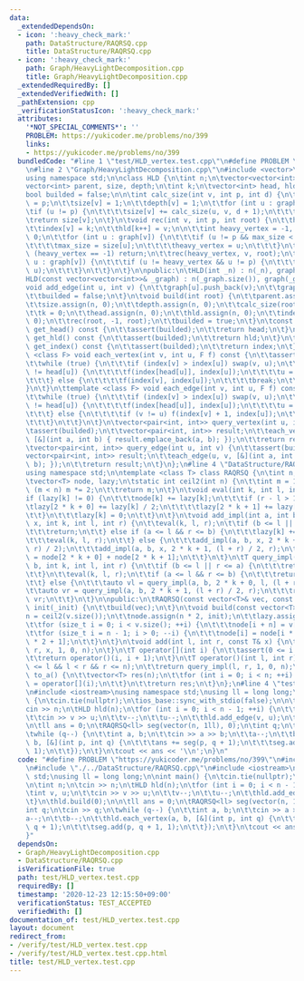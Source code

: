 ```yaml
---
data:
  _extendedDependsOn:
  - icon: ':heavy_check_mark:'
    path: DataStructure/RAQRSQ.cpp
    title: DataStructure/RAQRSQ.cpp
  - icon: ':heavy_check_mark:'
    path: Graph/HeavyLightDecomposition.cpp
    title: Graph/HeavyLightDecomposition.cpp
  _extendedRequiredBy: []
  _extendedVerifiedWith: []
  _pathExtension: cpp
  _verificationStatusIcon: ':heavy_check_mark:'
  attributes:
    '*NOT_SPECIAL_COMMENTS*': ''
    PROBLEM: https://yukicoder.me/problems/no/399
    links:
    - https://yukicoder.me/problems/no/399
  bundledCode: "#line 1 \"test/HLD_vertex.test.cpp\"\n#define PROBLEM \"https://yukicoder.me/problems/no/399\"\
    \n#line 2 \"Graph/HeavyLightDecomposition.cpp\"\n#include <vector>\n#include <cassert>\n\
    using namespace std;\n\nclass HLD {\n\tint n;\n\tvector<vector<int>> graph;\n\t\
    vector<int> parent, size, depth;\n\tint k;\n\tvector<int> head, hld, index;\n\t\
    bool builded = false;\n\n\tint calc_size(int v, int p, int d) {\n\t\tparent[v]\
    \ = p;\n\t\tsize[v] = 1;\n\t\tdepth[v] = 1;\n\t\tfor (int u : graph[v]) {\n\t\t\
    \tif (u != p) {\n\t\t\t\tsize[v] += calc_size(u, v, d + 1);\n\t\t\t}\n\t\t}\n\t\
    \treturn size[v];\n\t}\n\tvoid rec(int v, int p, int root) {\n\t\thead[v] = root;\n\
    \t\tindex[v] = k;\n\t\thld[k++] = v;\n\n\t\tint heavy_vertex = -1, max_size =\
    \ 0;\n\t\tfor (int u : graph[v]) {\n\t\t\tif (u != p && max_size < size[u]) {\n\
    \t\t\t\tmax_size = size[u];\n\t\t\t\theavy_vertex = u;\n\t\t\t}\n\t\t}\n\t\tif\
    \ (heavy_vertex == -1) return;\n\t\trec(heavy_vertex, v, root);\n\t\tfor (int\
    \ u : graph[v]) {\n\t\t\tif (u != heavy_vertex && u != p) {\n\t\t\t\trec(u, v,\
    \ u);\n\t\t\t}\n\t\t}\n\t}\n\npublic:\n\tHLD(int _n) : n(_n), graph(_n) {}\n\t\
    HLD(const vector<vector<int>>& _graph) : n(_graph.size()), graph(_graph) {}\n\t\
    void add_edge(int u, int v) {\n\t\tgraph[u].push_back(v);\n\t\tgraph[v].push_back(u);\n\
    \t\tbuilded = false;\n\t}\n\tvoid build(int root) {\n\t\tparent.assign(n, -1);\n\
    \t\tsize.assign(n, 0);\n\t\tdepth.assign(n, 0);\n\t\tcalc_size(root, -1, 1);\n\
    \t\tk = 0;\n\t\thead.assign(n, 0);\n\t\thld.assign(n, 0);\n\t\tindex.assign(n,\
    \ 0);\n\t\trec(root, -1, root);\n\t\tbuilded = true;\n\t}\n\tconst vector<int>&\
    \ get_head() const {\n\t\tassert(builded);\n\t\treturn head;\n\t}\n\tconst vector<int>&\
    \ get_hld() const {\n\t\tassert(builded);\n\t\treturn hld;\n\t}\n\tconst vector<int>&\
    \ get_index() const {\n\t\tassert(builded);\n\t\treturn index;\n\t}\n\n\ttemplate\
    \ <class F> void each_vertex(int v, int u, F f) const {\n\t\tassert(builded);\n\
    \t\twhile (true) {\n\t\t\tif (index[v] > index[u]) swap(v, u);\n\t\t\tif (head[v]\
    \ != head[u]) {\n\t\t\t\tf(index[head[u]], index[u]);\n\t\t\t\tu = parent[head[u]];\n\
    \t\t\t} else {\n\t\t\t\tf(index[v], index[u]);\n\t\t\t\tbreak;\n\t\t\t}\n\t\t\
    }\n\t}\n\ttemplate <class F> void each_edge(int v, int u, F f) const {\n\t\tassert(builded);\n\
    \t\twhile (true) {\n\t\t\tif (index[v] > index[u]) swap(v, u);\n\t\t\tif (head[v]\
    \ != head[u]) {\n\t\t\t\tf(index[head[u]], index[u]);\n\t\t\t\tu = parent[head[u]];\n\
    \t\t\t} else {\n\t\t\t\tif (v != u) f(index[v] + 1, index[u]);\n\t\t\t\tbreak;\n\
    \t\t\t}\n\t\t}\n\t}\n\tvector<pair<int, int>> query_vertex(int u, int v) {\n\t\
    \tassert(builded);\n\t\tvector<pair<int, int>> result;\n\t\teach_vertex(u, v,\
    \ [&](int a, int b) { result.emplace_back(a, b); });\n\t\treturn result;\n\t}\n\
    \tvector<pair<int, int>> query_edge(int u, int v) {\n\t\tassert(builded);\n\t\t\
    vector<pair<int, int>> result;\n\t\teach_edge(u, v, [&](int a, int b) { result.emplace_back(a,\
    \ b); });\n\t\treturn result;\n\t}\n};\n#line 4 \"DataStructure/RAQRSQ.cpp\"\n\
    using namespace std;\n\ntemplate <class T> class RAQRSQ {\n\tint n;\n\tT init;\n\
    \tvector<T> node, lazy;\n\tstatic int ceil2(int n) {\n\t\tint m = 1;\n\t\twhile\
    \ (m < n) m *= 2;\n\t\treturn m;\n\t}\n\tvoid eval(int k, int l, int r) {\n\t\t\
    if (lazy[k] != 0) {\n\t\t\tnode[k] += lazy[k];\n\t\t\tif (r - l > 1) {\n\t\t\t\
    \tlazy[2 * k + 0] += lazy[k] / 2;\n\t\t\t\tlazy[2 * k + 1] += lazy[k] / 2;\n\t\
    \t\t}\n\t\t\tlazy[k] = 0;\n\t\t}\n\t}\n\tvoid add_impl(int a, int b, const T&\
    \ x, int k, int l, int r) {\n\t\teval(k, l, r);\n\t\tif (b <= l || r <= a) {\n\
    \t\t\treturn;\n\t\t} else if (a <= l && r <= b) {\n\t\t\tlazy[k] += x * (r - l);\n\
    \t\t\teval(k, l, r);\n\t\t} else {\n\t\t\tadd_impl(a, b, x, 2 * k + 0, l, (l +\
    \ r) / 2);\n\t\t\tadd_impl(a, b, x, 2 * k + 1, (l + r) / 2, r);\n\t\t\tnode[k]\
    \ = node[2 * k + 0] + node[2 * k + 1];\n\t\t}\n\t}\n\tT query_impl(int a, int\
    \ b, int k, int l, int r) {\n\t\tif (b <= l || r <= a) {\n\t\t\treturn init;\n\
    \t\t}\n\t\teval(k, l, r);\n\t\tif (a <= l && r <= b) {\n\t\t\treturn node[k];\n\
    \t\t} else {\n\t\t\tauto vl = query_impl(a, b, 2 * k + 0, l, (l + r) / 2);\n\t\
    \t\tauto vr = query_impl(a, b, 2 * k + 1, (l + r) / 2, r);\n\t\t\treturn vl +\
    \ vr;\n\t\t}\n\t}\n\npublic:\n\tRAQRSQ(const vector<T>& vec, const T& _init) :\
    \ init(_init) {\n\t\tbuild(vec);\n\t}\n\tvoid build(const vector<T>& v) {\n\t\t\
    n = ceil2(v.size());\n\t\tnode.assign(n * 2, init);\n\t\tlazy.assign(n * 2, 0);\n\
    \t\tfor (size_t i = 0; i < v.size(); ++i) {\n\t\t\tnode[i + n] = v[i];\n\t\t}\n\
    \t\tfor (size_t i = n - 1; i > 0; --i) {\n\t\t\tnode[i] = node[i * 2 + 0] + node[i\
    \ * 2 + 1];\n\t\t}\n\t}\n\tvoid add(int l, int r, const T& x) {\n\t\tadd_impl(l,\
    \ r, x, 1, 0, n);\n\t}\n\tT operator[](int i) {\n\t\tassert(0 <= i && i < n);\n\
    \t\treturn operator()(i, i + 1);\n\t}\n\tT operator()(int l, int r) {\n\t\tassert(0\
    \ <= l && l < r && r <= n);\n\t\treturn query_impl(l, r, 1, 0, n);\n\t}\n\tvector<T>\
    \ to_a() {\n\t\tvector<T> res(n);\n\t\tfor (int i = 0; i < n; ++i) {\n\t\t\tres[i]\
    \ = operator[](i);\n\t\t}\n\t\treturn res;\n\t}\n};\n#line 4 \"test/HLD_vertex.test.cpp\"\
    \n#include <iostream>\nusing namespace std;\nusing ll = long long;\n\nint main()\
    \ {\n\tcin.tie(nullptr);\n\tios_base::sync_with_stdio(false);\n\n\tint n;\n\t\
    cin >> n;\n\tHLD hld(n);\n\tfor (int i = 0; i < n - 1; ++i) {\n\t\tint v, u;\n\
    \t\tcin >> v >> u;\n\t\tv--;\n\t\tu--;\n\t\thld.add_edge(v, u);\n\t}\n\thld.build(0);\n\
    \n\tll ans = 0;\n\tRAQRSQ<ll> seg(vector(n, 1ll), 0);\n\tint q;\n\tcin >> q;\n\
    \twhile (q--) {\n\t\tint a, b;\n\t\tcin >> a >> b;\n\t\ta--;\n\t\tb--;\n\t\thld.each_vertex(a,\
    \ b, [&](int p, int q) {\n\t\t\tans += seg(p, q + 1);\n\t\t\tseg.add(p, q + 1,\
    \ 1);\n\t\t});\n\t}\n\tcout << ans << '\\n';\n}\n"
  code: "#define PROBLEM \"https://yukicoder.me/problems/no/399\"\n#include \"./../Graph/HeavyLightDecomposition.cpp\"\
    \n#include \"./../DataStructure/RAQRSQ.cpp\"\n#include <iostream>\nusing namespace\
    \ std;\nusing ll = long long;\n\nint main() {\n\tcin.tie(nullptr);\n\tios_base::sync_with_stdio(false);\n\
    \n\tint n;\n\tcin >> n;\n\tHLD hld(n);\n\tfor (int i = 0; i < n - 1; ++i) {\n\t\
    \tint v, u;\n\t\tcin >> v >> u;\n\t\tv--;\n\t\tu--;\n\t\thld.add_edge(v, u);\n\
    \t}\n\thld.build(0);\n\n\tll ans = 0;\n\tRAQRSQ<ll> seg(vector(n, 1ll), 0);\n\t\
    int q;\n\tcin >> q;\n\twhile (q--) {\n\t\tint a, b;\n\t\tcin >> a >> b;\n\t\t\
    a--;\n\t\tb--;\n\t\thld.each_vertex(a, b, [&](int p, int q) {\n\t\t\tans += seg(p,\
    \ q + 1);\n\t\t\tseg.add(p, q + 1, 1);\n\t\t});\n\t}\n\tcout << ans << '\\n';\n\
    }"
  dependsOn:
  - Graph/HeavyLightDecomposition.cpp
  - DataStructure/RAQRSQ.cpp
  isVerificationFile: true
  path: test/HLD_vertex.test.cpp
  requiredBy: []
  timestamp: '2020-12-23 12:15:50+09:00'
  verificationStatus: TEST_ACCEPTED
  verifiedWith: []
documentation_of: test/HLD_vertex.test.cpp
layout: document
redirect_from:
- /verify/test/HLD_vertex.test.cpp
- /verify/test/HLD_vertex.test.cpp.html
title: test/HLD_vertex.test.cpp
---
```

